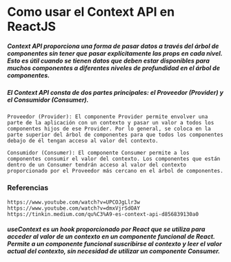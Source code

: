 # Como usar el Context API en ReactJS

##### Context API proporciona una forma de pasar datos a través del árbol de componentes sin tener que pasar explícitamente las props en cada nivel. Esto es útil cuando se tienen datos que deben estar disponibles para muchos componentes a diferentes niveles de profundidad en el árbol de componentes.

##### El Context API consta de dos partes principales: el Proveedor (Provider) y el Consumidor (Consumer).

    Proveedor (Provider): El componente Provider permite envolver una parte de la aplicación con un contexto y pasar un valor a todos los componentes hijos de ese Provider. Por lo general, se coloca en la parte superior del árbol de componentes para que todos los componentes debajo de él tengan acceso al valor del contexto.

    Consumidor (Consumer): El componente Consumer permite a los componentes consumir el valor del contexto. Los componentes que están dentro de un Consumer tendrán acceso al valor del contexto proporcionado por el Proveedor más cercano en el árbol de componentes.

### Referencias

    https://www.youtube.com/watch?v=UPCOJgLlr3w
    https://www.youtube.com/watch?v=dmxVjrSdOAY
    https://tinkin.medium.com/qu%C3%A9-es-context-api-d856839130a0

##### useContext es un hook proporcionado por React que se utiliza para acceder al valor de un contexto en un componente funcional de React. Permite a un componente funcional suscribirse al contexto y leer el valor actual del contexto, sin necesidad de utilizar un componente Consumer.
